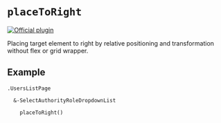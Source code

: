 # `placeToRight`

[![Official plugin](https://img.shields.io/badge/IntelliJ_IDEA_Live_Template-ptr-blue.svg?style=flat)](https://plugins.jetbrains.com/plugin/17677-yamato-daiwa-frontend)

Placing target element to right by relative positioning and transformation without flex or grid wrapper.


## Example

```stylus
.UsersListPage

  &-SelectAuthorityRoleDropdownList
  
    placeToRight()
```
